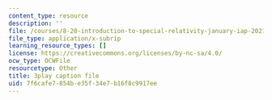 ```yaml
---
content_type: resource
description: ''
file: /courses/8-20-introduction-to-special-relativity-january-iap-2021/7f6cafe7854be35f34e7b16f8c9917ee_CPaFPYeVKoY.srt
file_type: application/x-subrip
learning_resource_types: []
license: https://creativecommons.org/licenses/by-nc-sa/4.0/
ocw_type: OCWFile
resourcetype: Other
title: 3play caption file
uid: 7f6cafe7-854b-e35f-34e7-b16f8c9917ee
---
```

